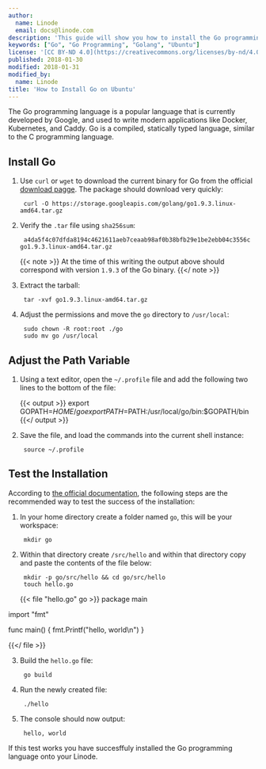 ```yaml
---
author:
  name: Linode
  email: docs@linode.com
description: 'This guide will show you how to install the Go programming language on Ubuntu'
keywords: ["Go", "Go Programming", "Golang", "Ubuntu"]
license: '[CC BY-ND 4.0](https://creativecommons.org/licenses/by-nd/4.0)'
published: 2018-01-30
modified: 2018-01-31
modified_by:
  name: Linode
title: 'How to Install Go on Ubuntu'
---
```


The Go programming language is a popular language that is currently developed by Google, and used to write  modern applications like Docker, Kubernetes, and Caddy. Go is a compiled, statically typed language, similar to the C programming language.


## Install Go

1. Use `curl` or `wget` to download the current binary for Go from the official [download pagge](https://golang.org/dl/). The package should download very quickly:

        curl -O https://storage.googleapis.com/golang/go1.9.3.linux-amd64.tar.gz

2. Verify the `.tar` file using `sha256sum`:

        a4da5f4c07dfda8194c4621611aeb7ceaab98af0b38bfb29e1be2ebb04c3556c  go1.9.3.linux-amd64.tar.gz

    {{< note >}}
At the time of this writing the output above should correspond with version `1.9.3` of the Go binary.
{{</ note >}}

3. Extract the tarball:

        tar -xvf go1.9.3.linux-amd64.tar.gz

4. Adjust the permissions and move the `go` directory to `/usr/local`:

        sudo chown -R root:root ./go
        sudo mv go /usr/local

## Adjust the Path Variable

1. Using a text editor, open the `~/.profile` file and add the following two lines to the bottom of the file:


    {{< output >}}
export GOPATH=$HOME/go
export PATH=$PATH:/usr/local/go/bin:$GOPATH/bin
{{</ output >}}

2. Save the file, and load the commands into the current shell instance:

        source ~/.profile

## Test the Installation

According to [the official documentation](https://golang.org/doc/install#testing), the following steps are the recommended way to test the success of the installation:

1. In your home directory create a folder named `go`, this will be your workspace:

        mkdir go

2. Within that directory create `/src/hello` and within that directory copy and paste the contents of the file below:

        mkdir -p go/src/hello && cd go/src/hello
        touch hello.go
    {{< file "hello.go" go >}}
package main

import "fmt"

func main() {
    fmt.Printf("hello, world\n")
}

{{</ file >}}

3. Build the `hello.go` file:

        go build
4. Run the newly created file:

        ./hello

5. The console should now output:

        hello, world

If this test works you have succesffuly installed the Go programming language onto your Linode.


